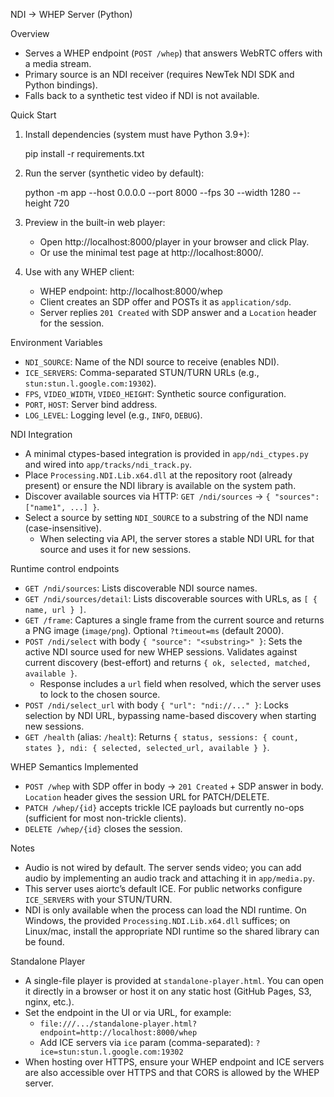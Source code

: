 NDI → WHEP Server (Python)

Overview

- Serves a WHEP endpoint (`POST /whep`) that answers WebRTC offers with a media stream.
- Primary source is an NDI receiver (requires NewTek NDI SDK and Python bindings).
- Falls back to a synthetic test video if NDI is not available.

Quick Start

1) Install dependencies (system must have Python 3.9+):

   pip install -r requirements.txt

2) Run the server (synthetic video by default):

   python -m app --host 0.0.0.0 --port 8000 --fps 30 --width 1280 --height 720

3) Preview in the built-in web player:

   - Open http://localhost:8000/player in your browser and click Play.
   - Or use the minimal test page at http://localhost:8000/.

4) Use with any WHEP client:

   - WHEP endpoint: http://localhost:8000/whep
   - Client creates an SDP offer and POSTs it as `application/sdp`.
   - Server replies `201 Created` with SDP answer and a `Location` header for the session.

Environment Variables

- `NDI_SOURCE`: Name of the NDI source to receive (enables NDI).
- `ICE_SERVERS`: Comma-separated STUN/TURN URLs (e.g., `stun:stun.l.google.com:19302`).
- `FPS`, `VIDEO_WIDTH`, `VIDEO_HEIGHT`: Synthetic source configuration.
- `PORT`, `HOST`: Server bind address.
- `LOG_LEVEL`: Logging level (e.g., `INFO`, `DEBUG`).

NDI Integration

- A minimal ctypes-based integration is provided in `app/ndi_ctypes.py` and wired into `app/tracks/ndi_track.py`.
- Place `Processing.NDI.Lib.x64.dll` at the repository root (already present) or ensure the NDI library is available on the system path.
- Discover available sources via HTTP: `GET /ndi/sources` → `{ "sources": ["name1", ...] }`.
- Select a source by setting `NDI_SOURCE` to a substring of the NDI name (case-insensitive).
  - When selecting via API, the server stores a stable NDI URL for that source and uses it for new sessions.

Runtime control endpoints

- `GET /ndi/sources`: Lists discoverable NDI source names.
- `GET /ndi/sources/detail`: Lists discoverable sources with URLs, as `[ { name, url } ]`.
- `GET /frame`: Captures a single frame from the current source and returns a PNG image (`image/png`). Optional `?timeout=ms` (default 2000).
- `POST /ndi/select` with body `{ "source": "<substring>" }`: Sets the active NDI source used for new WHEP sessions. Validates against current discovery (best-effort) and returns `{ ok, selected, matched, available }`.
  - Response includes a `url` field when resolved, which the server uses to lock to the chosen source.
- `POST /ndi/select_url` with body `{ "url": "ndi://..." }`: Locks selection by NDI URL, bypassing name-based discovery when starting new sessions.
- `GET /health` (alias: `/healt`): Returns `{ status, sessions: { count, states }, ndi: { selected, selected_url, available } }`.

WHEP Semantics Implemented

- `POST /whep` with SDP offer in body → `201 Created` + SDP answer in body. `Location` header gives the session URL for PATCH/DELETE.
- `PATCH /whep/{id}` accepts trickle ICE payloads but currently no-ops (sufficient for most non-trickle clients).
- `DELETE /whep/{id}` closes the session.

Notes

- Audio is not wired by default. The server sends video; you can add audio by implementing an audio track and attaching it in `app/media.py`.
- This server uses aiortc’s default ICE. For public networks configure `ICE_SERVERS` with your STUN/TURN.
- NDI is only available when the process can load the NDI runtime. On Windows, the provided `Processing.NDI.Lib.x64.dll` suffices; on Linux/mac, install the appropriate NDI runtime so the shared library can be found.

Standalone Player

- A single-file player is provided at `standalone-player.html`. You can open it directly in a browser or host it on any static host (GitHub Pages, S3, nginx, etc.).
- Set the endpoint in the UI or via URL, for example:
  - `file:///.../standalone-player.html?endpoint=http://localhost:8000/whep`
  - Add ICE servers via `ice` param (comma-separated): `?ice=stun:stun.l.google.com:19302`
- When hosting over HTTPS, ensure your WHEP endpoint and ICE servers are also accessible over HTTPS and that CORS is allowed by the WHEP server.

